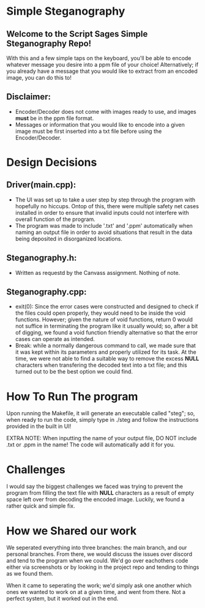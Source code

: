 # Simple Steganography

Welcome to the Script Sages Simple Steganography Repo!
-

With this and a few simple taps on the keyboard, you'll be able to encode whatever message you desire into a ppm file of your choice! Alternatively; if you already have a message that you would like to extract from an encoded image, you can do this to! 

Disclaimer: 
-
- Encoder/Decoder does not come with images ready to use, and images __must__ be in the ppm file format. 
- Messages or information that you would like to encode into a given image must be first inserted into a txt file before using the Encoder/Decoder.         

# Design Decisions
**Driver(main.cpp):**
- 
- The UI was set up to take a user step by step through the program with hopefully no hiccups. Ontop of this, there were multiple safety net cases installed in order to ensure that invalid inputs could not interfere with overall function of the program.                                    
- The program was made to include '.txt' and '.ppm' automatically when naming an output file in order to avoid situations that result in the data being deposited in disorganized locations. 

**Steganography.h:**
- 
- Written as requestd by the Canvass assignment. Nothing of note. 

**Steganography.cpp:**
-
- exit(0): Since the error cases were constructed and designed to check if the files could open properly, they would need to be inside the void functions. However; given the nature of void functions, return 0 would not suffice in terminating the program like it usually would; so, after a bit of digging, we found a void function friendly alternative so that the error cases can operate as intended. 
- Break: while a normally dangerous command to call, we made sure that it was kept within its parameters and properly utilized for its task. At the time, we were not able to find  a suitable way to remove the excess __NULL__ characters when transfering the decoded text into a txt file; and this turned out to be the best option we could find. 

# How To Run The program
Upon running the Makefile, it will generate an executable called "steg"; so, when ready to run the code, simply type in ./steg and follow the instructions provided in the built in UI!     

EXTRA NOTE: When inputting the name of your output file, DO NOT include .txt or .ppm in the name! The code will automatically add it for you. 

# Challenges
I would say the biggest challenges we faced was trying to prevent the program from filling the text file with __NULL__ characters as a result of empty space left over from decoding the encoded image. Luckily, we found a rather quick and simple fix.

# How we Shared our work
We seperated everything into three branches: the main branch, and our personal branches. From there, we would discuss the issues over discord and tend to the program when we could. We'd go over eachothers code either via screenshots or by looking in the project repo and tending to things as we found them. 

When it came to seperating the work; we'd simply ask one another which ones we wanted to work on at a given time, and went from there. Not a perfect system, but it worked out in the end. 